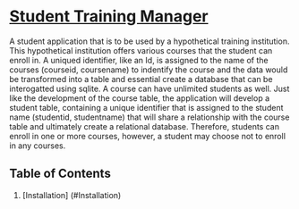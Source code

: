 # <u>Student Training Manager</u>

A student application that is to be used by a hypothetical training institution. This hypothetical institution offers various courses that the student can enroll in. A uniqued identifier, like an Id, is assigned to the name of the courses (courseid, coursename) to indentify the course and the data would be transformed into a table and essential create a database that can be interogatted using sqlite. A course can have unlimited students as well. Just like the development of the course table, the application will develop a student table, containing a unique identifier that is assigned to the student name (studentid, studentname) that will share a relationship with the course table and ultimately create a relational database. Therefore, students can enroll in one or more courses, however, a student may choose not to enroll in any courses.


##  Table of Contents
1. [Installation] (#Installation)



